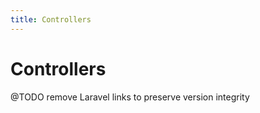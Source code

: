 ```yaml
---
title: Controllers
---
```


# Controllers

<div class="documentation__toc"></div>

@TODO remove Laravel links to preserve version integrity
